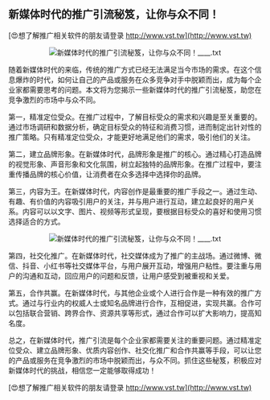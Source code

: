 ## **新媒体时代的推广引流秘笈，让你与众不同！**

[😍想了解推广相关软件的朋友请登录 http://www.vst.tw](http://www.vst.tw)

 <center><img src="https://vst.tw/MP4/tuiguang/png/0.png" alt="新媒体时代的推广引流秘笈，让你与众不同！____.txt"></center>

随着新媒体时代的来临，传统的推广方式已经无法满足当今市场的需求。在这个信息爆炸的时代，如何让自己的产品或服务在众多竞争对手中脱颖而出，成为每个企业家都需要思考的问题。本文将为您揭示一些新媒体时代的推广引流秘笈，助您在竞争激烈的市场中与众不同。

第一，精准定位受众。在推广过程中，了解目标受众的需求和兴趣是至关重要的。通过市场调研和数据分析，确定目标受众的特征和消费习惯，进而制定出针对性的推广策略。只有精准定位受众，才能更好地满足他们的需求，吸引他们的关注。

第二，建立品牌形象。在新媒体时代，品牌形象是推广的核心。通过精心打造品牌的视觉形象、声音形象和文化氛围，树立起独特的品牌形象。在推广过程中，要注重传播品牌的核心价值，让消费者在众多选择中选择你的品牌。

第三，内容为王。在新媒体时代，内容创作是最重要的推广手段之一。通过生动、有趣、有价值的内容吸引用户的关注，并与用户进行互动，建立起良好的用户关系。内容可以以文字、图片、视频等形式呈现，要根据目标受众的喜好和使用习惯选择适合的方式。

 <center><img src="https://vst.tw/MP4/tuiguang/png/7.png" alt="新媒体时代的推广引流秘笈，让你与众不同！____.txt"></center>

第四，社交化推广。在新媒体时代，社交媒体成为了推广的主战场。通过微博、微信、抖音、小红书等社交媒体平台，与用户展开互动，增强用户粘性。要注重与用户的沟通和互动，回应用户的问题和反馈，让用户感受到被重视和关爱。

第五，合作共赢。在新媒体时代，与其他企业或个人进行合作是一种有效的推广方式。通过与行业内的权威人士或知名品牌进行合作，互相促进，实现共赢。合作可以包括联合营销、跨界合作、资源共享等形式，通过合作可以扩大影响力，提高知名度。

总之，在新媒体时代，推广引流是每个企业家都需要关注的重要问题。通过精准定位受众、建立品牌形象、优质内容创作、社交化推广和合作共赢等手段，可以让您的产品或服务在竞争激烈的市场中脱颖而出，与众不同。抓住这些秘笈，积极应对新媒体时代的挑战，相信您一定能够取得成功！

[😍想了解推广相关软件的朋友请登录 http://www.vst.tw](http://www.vst.tw)



